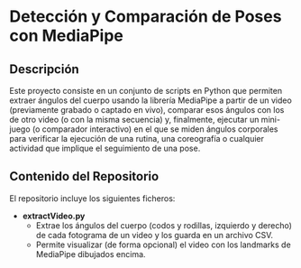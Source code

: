 # Detección y Comparación de Poses con MediaPipe

## Descripción

Este proyecto consiste en un conjunto de scripts en Python que permiten extraer ángulos del cuerpo usando la librería MediaPipe a partir de un video (previamente grabado o captado en vivo), 
comparar esos ángulos con los de otro video (o con la misma secuencia) y, finalmente, ejecutar un mini-juego (o comparador interactivo) en el que se miden ángulos corporales para verificar
la ejecución de una rutina, una coreografía o cualquier actividad que implique el seguimiento de una pose.

## Contenido del Repositorio

El repositorio incluye los siguientes ficheros:
- **extractVideo.py**
  - Extrae los ángulos del cuerpo (codos y rodillas, izquierdo y derecho) de cada fotograma de un video y los guarda en un archivo CSV.
  - Permite visualizar (de forma opcional) el video con los landmarks de MediaPipe dibujados encima.
